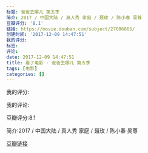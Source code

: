 ```yaml
---
标题: 爸爸去哪儿 第五季
简介: 2017 / 中国大陆 / 真人秀 家庭 / 聂玫 / 陈小春 吴尊
豆瓣评分: '8.1'
链接: https://movie.douban.com/subject/27086865/
创建时间: '2017-12-09 14:47:51'
我的评分:
标签:
评论:
date: 2017-12-09 14:47:51
title: 看了电影 - 爸爸去哪儿 第五季
tags: [电影]
categories: []
---
```


我的评分:

我的评论:

豆瓣评分:8.1

简介:2017 / 中国大陆 / 真人秀 家庭 / 聂玫 / 陈小春 吴尊

[豆瓣链接](https://movie.douban.com/subject/27086865/)

